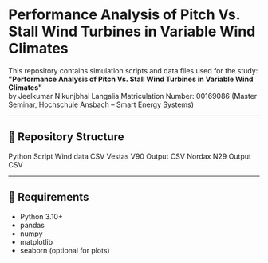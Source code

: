 # Performance Analysis of Pitch Vs. Stall Wind Turbines in Variable Wind Climates

This repository contains simulation scripts and data files used for the study:  
**"Performance Analysis of Pitch Vs. Stall Wind Turbines in Variable Wind Climates"**  
by Jeelkumar Nikunjbhai Langalia 
Matriculation Number: 00169086 
(Master Seminar, Hochschule Ansbach – Smart Energy Systems)

---

## 📁 Repository Structure

Python Script
Wind data CSV
Vestas V90 Output CSV
Nordax N29 Output CSV

---

## 🔧 Requirements

- Python 3.10+
- pandas
- numpy
- matplotlib
- seaborn (optional for plots)




